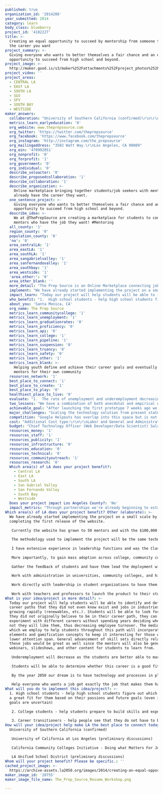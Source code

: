 ```yaml
---
published: true
organization_id: '2014208'
year_submitted: 2014
category: learn
body_class: blueberry
project_id: '4102227'
title: >-
  Creating an equal opportunity to succeed by mentorship from someone that has
  the career you want
project_summary: >-
  Giving everyone who wants to better themselves a fair chance and an equal
  opportunity to succeed from high school and beyond.
project_image: >-
  http://maker.good.is/s3/maker%252Fattachments%252Fproject_photos%252Fimages%252F20755%252Fdisplay%252FThe_Prep_Source_Resume_Workshop.png=c570x385
project_video: ''
project_areas:
  - CENTRAL LA
  - EAST LA
  - SOUTH LA
  - SGV
  - SFV
  - SOUTH BAY
  - WESTSIDE
maker_answers:
  collaboration: "University of Southern California (confirmed)\r\n\r\nUniversity of California at Los Angeles (preliminary discussions)\r\n\r\nCalifornia Community Colleges Initiative - Doing what Matters For Jobs and the economy (http://doingwhatmatters.cccco.edu/) - (preliminary discussions)\r\n\r\nLA Unified School District (preliminary discussions)"
  metrics_learn_earlyeducation: '0'
  org_website: www.theprepsource.com
  org_twitter: 'https://twitter.com/theprepsource'
  org_facebook: 'https://www.facebook.com/theprepsource'
  org_instagram: 'http://instagram.com/the_prepsource'
  org_mailingaddress: "3502 Watt Way.\r\nLos Angeles, CA 90089"
  org_ein: '470992851'
  org_nonprofit: '0'
  org_forprofit: '1'
  org_government: '0'
  org_individual: '0'
  describe_soloactor: '0'
  describe_proposedcollaboration: '1'
  describe_collaboration: '1'
  describe_organization: >-
    Online marketplace bringing together students/job seekers with mentors who
    already have the career they want.
  one_sentence_project: >-
    Giving everyone who wants to better themselves a fair chance and an equal
    opportunity to succeed from high school and beyond.
  describe_idea: >-
    We at @ThePrepSource are creating a marketplace for students to connect with
    mentors who have the job they want! #Mentoring
  all_county: '1'
  region_county: '0'
  population_county: '0'
  'no': '0'
  area_centralLA: '1'
  area_eastLA: '1'
  area_southLA: '1'
  area_sangabrielvalley: '1'
  area_sanfernandovalley: '1'
  area_southbay: '1'
  area_westside: '1'
  'area_other:': '0'
  area_other_blank: ''
  more_detail: "The Prep Source is an Online Marketplace connecting job seekers and higher education applicants with mentors who already have the career or attend the school applicant wants.\r\n\r\nMentors will come from all industries including finance, technology, entertainment, accounting, consulting, law, medicine, consumer products, etc. Many mentors come from USC and UCLA. Job functions are typically software development, marketing, finance, accounting.\r\n\r\nHighly specific preparation is required to get into the college or job of your dreams and we provide preparation from someone who has already gone through the exact same process to provide as precise information as possible to best position the candidate for the career of their dreams."
  implement: "We have already started implementing the project on a small scale by completing the first release of the website.\r\n\r\nCurrently the website has grown to 50 mentors and with the $100,000 we can scale much more quickly by adding dedicated technology resources and incorporating the students themselves in the growth process.\r\n\r\nThe methodology used to implement the project will be the same technology product management/project management I learned from my prior career experience.  For example, I follow the same project management techniques I learned at Goldman Sachs, the marketing experience I used when at Adobe, and user adoption/strategy from Live Nation/Ticketmaster.\r\n\r\nI have extensive experience in leadership functions and was the Class President of the USC MBA Program in 2011.\r\n\r\nMore importantly, to gain mass adoption across college, community college, and high school campuses you will have to get buy-in and understand the perspective of users.  In many previous jobs I have assembled teams of interns and helped them use their problem solving skills to take ownership of the product and building out the strategy within their own schools.  After all they themselves are the target demographic, they will just need guidance and feedback as I let them take on a leadership role themselves.\r\n\r\nGather the feedback of students and have them lead the deployment within their own communities and help them learn the business aspects by observing and guiding them throughout this process.\r\n\r\nWork with administration in universities, community colleges, and high schools to launch the product on a large scale.  Continue to network with outside parties at education conferences to identify other means of deploying and gaining exposure for hte product.\r\n\r\nWork directly with leadership in student organizations to have them promote and reach out to the constituents  to promote the product and get their feedback as well to refine the product.\r\n\r\nWork with teachers and professors to launch the product to their students as well as gain feedback from them regarding the product."
  impact_learn: "Today our project will help students will be able to identify and define career paths that they did not even know exist and jobs in industries that are growing rapidly (renewables, etc.).  Students will be able to look for jobs they did not originally believe to be in their career path, they can experiment with different careers without spending years deciding whether or not they will like them, thus decreasing employee turnover.  The medium in which we employ to help students throughout this path will incorporate social elements and gamification concepts to keep it interesting for those with the lower attention span.  General advancement of skill sets directly related to these jobs would be great as well since the mentors will also be generating webinars, slideshows, and other content for students to learn from.\r\n\r\nUnderemployment will decrease as the students are better able to market their skills and abilities to employers so that they can best use the skills that they developed attaining their college degree.  Much of the reason for underemployment is students not being aware of how to translate their skills into the workforce.\r\n\r\nStudents will be able to determine whether this career is a good fit for them through information interviews with anyone in the mentor network as well as eventually computer simulations so they can understand what a particular job function is like without having to spend years in a career to have that experience.\r\n\r\nBy the year 2050 our dream is to have technology and processes in place where students can get help for their studies, guidance on careers, surveys that identify careers for students based on their personal passions, and virtual experiences in careers without having to experiment themselves in the workforce.\r\n\r\nHelp everyone who wants a job get exactly the job that makes them happy."
  who_benefit: "1.  High school students - help high school students figure out which school is a great fit for them based on their passions and future goals (even if the goals are uncertain)\r\n\r\n2.  College students - help students prepare to build skills and experience early to get internships and subsequently a full time job\r\n\r\n3.  Career transitioners - help people see that they do not have to be stuck in the same job for 10 years just because that is all they have done.  There are transferrable skills that one can market and new and emerging industries where no one yet has experience in that field.  We can help guide people to career paths they did not foresee as possible."
  about_you: 'Santa Monica, CA'
  org_name: The Prep Source
  metrics_learn_communitycollege: '1'
  metrics_learn_unemployment: '1'
  metrics_learn_graduationrates: '0'
  metrics_learn_proficiency: '0'
  metrics_learn_api: '0'
  metrics_learn_college: '1'
  metrics_learn_pipeline: '1'
  metrics_learn_suspension: '0'
  metrics_learn_truancy: '0'
  metrics_learn_safety: '0'
  metrics_learn_other: '1'
  metrics_learn_blank: >-
    Helping youth define and achieve their career goals and eventually become
    mentors for their own community
  resources_network: '1'
  best_place_to_connect: '1'
  best_place_to_create: '1'
  best_place_to_play: '0'
  healthiest_place_to_live: '0'
  evaluate: "1.  The rate of unemployment and underemployment decreasing among those aged 18-24 in LA are lower\r\n\r\n2.  The rate of college admissions for high school students in LA County will go up\r\n\r\n3.  Higher level of satisfaction in career reported from students/job seekers.  Must create our own survey for this and the results will be more subjective but we can still quantify the feedback to some degree.\r\n"
  two_lessons: "We have a combination of both anecdotal and empirical evidence:\r\n\r\nEmpirical:\r\n-On a small scale we have already helped students get jobs and interviews they were having trouble getting.\r\n-Numerous high school students, undergraduates, and professionals have completed forms on our website asking for career and workforce guidance\r\n\r\nAnecdotal:\r\n-We have approached many parents, students, and mentors from all college, high school, and professional levels and they have expressed deep interest in the product and followed up with us"
  achievable_goal: "After launching the first prototype 7 weeks ago we have already had a preliminary set of mentoring sessions with kids getting jobs and interviews they had trouble getting.  We have solicited and incorporated customer and potential customer feedback and iterated their feedback our development process over 10 times to refine the website to better fit their needs. We already have a product that we just need to continue to build upon and have come a long way in only 7 weeks.\r\n\r\nWe have spent only $6,000 to get to the point of already helping students and pull in users.  We know that with $100,000 we can automate processes allowing us more time to build product awareness, scale the project, and serve more people."
  major_challenges: "Scaling the technology solution from present state to future state will require a well thought out technology solution.  I plan to overcome this challenge as I feel that the budget of $100,000 is enough to get the right staff and I have the execution timeline setup where this timeline is very plausible.\r\n\r\nEducating the market on the necessity of career prep.  So far our solution to that is giving presentations and approaching students on college campuses.  Partnerships with the school districts and universities will grow awareness more quickly, this starts with administration for high schools, parents, teachers, and student organizations.\r\n\r\nBy giving career presentations, resume workshops, and calling institutions we have been able to draw in users.  Word of mouth is very powerful as well, and we plan on having students bring awareness to their students this way.\r\n\r\n"
  competition: "Google Helpouts has overlap into this space but is not specific to education and careers so it lacks user adoption.  Furthermore, the structure and setup process make it difficult to create a robust and large marketplace.\r\n\r\nOther similar online advisory sites exist but most are very much focused on finance and consulting careers and targeted towards affluent audiences.  There are a vast number of careers out there we want to help everyone achieve their goals regardless of what career path or industry they are interested in.\r\n\r\nThe technology used for other sites is very antiquated compared to our plan for technology implementation.\r\n\r\nSimilar organizations are not targeting handling the entire \"career lifecycle\" from the high school age, university major selection, internships, and career advancement/transition well into their careers."
  cost: "Additional Cost type:\r\n\r\nLabor and General and Administrative cost solutions:\r\n-Giving equity ownership to employees in place of compensation\r\n-Raising money through outside investment\r\n-Government grants (National Science Foundation Cybertechnology)\r\n-Pitch Contests at universities and others\r\n-Personal spend\r\n-Family and friends\r\n\r\nOperating costs\r\n-SBA Small Business Loan"
  budget: "Chief Technology Officer (Web Developer/Data Scientist) Salary: $70,000\r\nPart-time student workers as business development, student ambassadors, some coding, marketing (across LA campuses and high schools): $10,000\r\nWeb hosting through Amazon Web Services: $2000\r\nCustomer Support: $3000 (support hours calculated per 1000 users)\r\nLegal fees: $5000 (minimizing from use of USC incubator program)\r\nMarketing:  $5000 for YouTube advertising (most cost effective among paid online advertising)\r\nBuffer: $5000\r\n\r\nNotes:\r\nOffice Space: $0 - using University of Southern California shared space\r\nNo monetary compensation for founders for year 1\r\nLegal Fees: minimized due to partnerships from USC programs"
  resources_money: '1'
  resources_staff: '1'
  resources_publicity: '1'
  resources_infrastructure: '0'
  resources_education: '0'
  resources_technical: '0'
  resources_communityoutreach: '1'
  resources_research: '0'
  Which area(s) of LA does your project benefit?:
    - Central LA
    - East LA
    - South LA
    - San Gabriel Valley
    - San Fernando Valley
    - South Bay
    - Westside
  Does your project impact Los Angeles County?: 'No'
  impact_metrics: "Through partnerships we're already beginning to establish with the California Community College system, we will be able to provide the resources necessary to help complete their degree programs, prepare their application to increase transfer rates, or help them find a job after the end of their program.\r\n\r\nYouth unemployment will decrease because we have mentors who are helping youth with the skills they currently have limited or no access to, preparation from industry professionals.  Young people will be able to better position their resumes, cover letters, and be prepared better for interviews by receiving guidance from people who have already been in their shoes.  Through our observation it seems quite a prevalent problem that youth simply do not know how to represent their accomplishments to translate that to a job.  By having hiring managers and successful people in their desired field show them how to highlight and best present their skills and abilities youth will have a higher likelihood of receiving the job offer.\r\n\r\nWe will help alleviate underemployment by helping youth identify the career that best translates their passions, interests, and hobbies.  Also we have experienced many situations where recent college graduates are not even aware of potential career paths their degree holds for them, unconventional or even traditional jobs because they do not understand the work environment just yet.  Our algorithm and crowdsourced system should help students better understand what careers are out there and how to find the best fit for their future happiness.\r\n\r\nBy having mentors who have come from similar backgrounds as the students, we can help guide them from every stage of their journey, from high school to college and beyond.  We will be there every step of the way from mentors to the social platform to algorithms to suggest recommended career pathways."
Which area(s) of LA does your project benefit? Other (elaborate): >-
  We have already started implementing the project on a small scale by
  completing the first release of the website.
   
   Currently the website has grown to 50 mentors and with the $100,000 we can scale much more quickly by adding dedicated technology resources and incorporating the students themselves in the growth process.
   
   The methodology used to implement the project will be the same technology product management/project management I learned from my prior career experience. For example, I follow the same project management techniques I learned at Goldman Sachs, the marketing experience I used when at Adobe, and user adoption/strategy from Live Nation/Ticketmaster.
   
   I have extensive experience in leadership functions and was the Class President of the USC MBA Program in 2011.
   
   More importantly, to gain mass adoption across college, community college, and high school campuses you will have to get buy-in and understand the perspective of users. In many previous jobs I have assembled teams of interns and helped them use their problem solving skills to take ownership of the product and building out the strategy within their own schools. After all they themselves are the target demographic, they will just need guidance and feedback as I let them take on a leadership role themselves.
   
   Gather the feedback of students and have them lead the deployment within their own communities and help them learn the business aspects by observing and guiding them throughout this process.
   
   Work with administration in universities, community colleges, and high schools to launch the product on a large scale. Continue to network with outside parties at education conferences to identify other means of deploying and gaining exposure for hte product.
   
   Work directly with leadership in student organizations to have them promote and reach out to the constituents to promote the product and get their feedback as well to refine the product.
   
   Work with teachers and professors to launch the product to their students as well as gain feedback from them regarding the product.
What is your idea/project in more detail?: >-
  Today our project will help students will be able to identify and define
  career paths that they did not even know exist and jobs in industries that are
  growing rapidly (renewables, etc.). Students will be able to look for jobs
  they did not originally believe to be in their career path, they can
  experiment with different careers without spending years deciding whether or
  not they will like them, thus decreasing employee turnover. The medium in
  which we employ to help students throughout this path will incorporate social
  elements and gamification concepts to keep it interesting for those with the
  lower attention span. General advancement of skill sets directly related to
  these jobs would be great as well since the mentors will also be generating
  webinars, slideshows, and other content for students to learn from.
   
   Underemployment will decrease as the students are better able to market their skills and abilities to employers so that they can best use the skills that they developed attaining their college degree. Much of the reason for underemployment is students not being aware of how to translate their skills into the workforce.
   
   Students will be able to determine whether this career is a good fit for them through information interviews with anyone in the mentor network as well as eventually computer simulations so they can understand what a particular job function is like without having to spend years in a career to have that experience.
   
   By the year 2050 our dream is to have technology and processes in place where students can get help for their studies, guidance on careers, surveys that identify careers for students based on their personal passions, and virtual experiences in careers without having to experiment themselves in the workforce.
   
   Help everyone who wants a job get exactly the job that makes them happy.
What will you do to implement this idea/project?: >-
  1. High school students - help high school students figure out which school is
  a great fit for them based on their passions and future goals (even if the
  goals are uncertain)
   
   2. College students - help students prepare to build skills and experience early to get internships and subsequently a full time job
   
   3. Career transitioners - help people see that they do not have to be stuck in the same job for 10 years just because that is all they have done. There are transferrable skills that one can market and new and emerging industries where no one yet has experience in that field. We can help guide people to career paths they did not foresee as possible.
How will your idea/project help make LA the best place to connect today? In LA2050?: |-
  University of Southern California (confirmed)
   
   University of California at Los Angeles (preliminary discussions)
   
   California Community Colleges Initiative - Doing what Matters For Jobs and the economy (http://doingwhatmatters.cccco.edu/) - (preliminary discussions)
   
   LA Unified School District (preliminary discussions)
Whom will your project benefit? Please be specific.: ''
cached_project_image: >-
  https://archive-assets.la2050.org/images/2014/creating-an-equal-opportunity-to-succeed-by-mentorship-from-someone-that-has-the-career-you-want/maker.good.is/s3/maker%252Fattachments%252Fproject_photos%252Fimages%252F20755%252Fdisplay%252FThe_Prep_Source_Resume_Workshop.png=c570x385.png
maker_image_id: '20755'
maker_image_file_name: The_Prep_Source_Resume_Workshop.png

---
```

